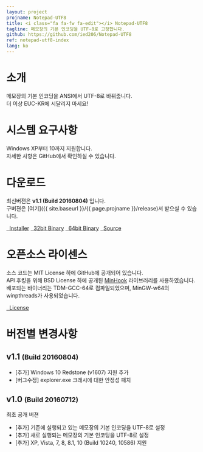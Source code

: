 ```yaml
---
layout: project
projname: Notepad-UTF8
title: <i class="fa fa-fw fa-edit"></i> Notepad-UTF8
tagline: 메모장의 기본 인코딩을 UTF-8로 고정합니다.
github: https://github.com/ied206/Notepad-UTF8
ref: notepad-utf8-index
lang: ko
---
```


# <i class="fa fa-fw fa-commenting"></i> 소개
메모장의 기본 인코딩을 ANSI에서 UTF-8로 바꿔줍니다.  
더 이상 EUC-KR에 시달리지 마세요!

# <i class="fa fa-fw fa-check"></i> 시스템 요구사항
Windows XP부터 10까지 지원합니다.  
자세한 사항은 GitHub에서 확인하실 수 있습니다.

# <i class="fa fa-fw fa-cloud"></i> 다운로드
최신버젼은 **v1.1 (Build 20160804)** 입니다.  
구버젼은 [여기]({{ site.baseurl }}/{{ page.projname }}/release)서 받으실 수 있습니다.

<a href="{{ site.baseurl }}/{{ page.projname }}/release/v1.1/Notepad-UTF8-v1.1-Installer.exe" class="btn-dark"><i class="fa fa-fw fa-archive"></i>&nbsp;&nbsp;Installer</a>
<a href="{{ site.baseurl }}/{{ page.projname }}/release/v1.1/Notepad-UTF8-v1.1-bin-x86.zip" class="btn-dark"><i class="fa fa-fw fa-tasks"></i>&nbsp;&nbsp;32bit Binary</a>
<a href="{{ site.baseurl }}/{{ page.projname }}/release/v1.1/Notepad-UTF8-v1.1-bin-x64.zip" class="btn-dark"><i class="fa fa-fw fa-tasks"></i>&nbsp;&nbsp;64bit Binary</a>
<a href="{{ site.baseurl }}/{{ page.projname }}/release/v1.1/Notepad-UTF8-v1.1-src.zip" class="btn-dark"><i class="fa fa-fw fa-gears"></i>&nbsp;&nbsp;Source</a>

# <i class="fa fa-fw fa-book"></i> 오픈소스 라이센스
소스 코드는 MIT License 하에 GitHub에 공개되어 있습니다.  
API 후킹을 위해 BSD License 하에 공개된 [MinHook](https://github.com/TsudaKageyu/minhook) 라이브러리를 사용하였습니다.  
배포되는 바이너리는 TDM-GCC-64로 컴파일되었으며, MinGW-w64의 winpthreads가 사용되었습니다.  

<a href="https://github.com/ied206/Notepad-UTF8/blob/master/LICENSE" class="btn-dark"><i class="fa fa-fw fa-book"></i>&nbsp;&nbsp;License</a>

# <i class="fa fa-fw fa-file-text"></i> 버전별 변경사항

## v1.1 <small>(Build 20160804)</small>
- [추가] Windows 10 Redstone (v1607) 지원 추가
- [버그수정] explorer.exe 크래시에 대한 안정성 패치

## v1.0 <small>(Build 20160712)</small>
최초 공개 버젼

- [추가] 기존에 실행되고 있는 메모장의 기본 인코딩을 UTF-8로 설정
- [추가] 새로 실행되는 메모장의 기본 인코딩을 UTF-8로 설정
- [추가] XP, Vista, 7, 8, 8.1, 10 (Build 10240, 10586) 지원
